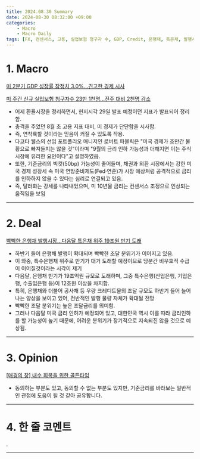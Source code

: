 ```yaml
---
title: 2024.08.30 Summary
date: 2024-08-30 08:32:00 +09:00
categories:
    - Macro
    - Macro Daily
tags: [FX, 컨센서스, 고용, 실업보험 청구자 수, GDP, Credit, 은행채, 특은채, 발행시장, 금리인하, 연착륙]
---
```


# 1. Macro

[미 2분기 GDP 성장률 잠정치 3.0%...견고한 경제 시사](https://news.einfomax.co.kr/news/articleView.html?idxno=4323212)

[미 주간 신규 실업보험 청구자수 23만 1천명...전주 대비 2천명 감소](https://news.einfomax.co.kr/news/articleView.html?idxno=4323209)

- 어제 환율시장을 정리하면서, 현지시각 29일 발표 예정이던 지표가 발표되어 정리함.
- 충격을 주었던 8월 초 고용 지표 대비, 미 경제가 단단함을 시사함.
- 즉, 연착륙할 것이라는 믿음이 커질 수 있도록 작용.
- 다코타 웰스의 선임 포트폴리오 매니저인 로버트 파블릭은 "미국 경제가 조만간 불황으로 빠져들지는 않을 것"이라며 "9월의 금리 인하 가능성과 더해지면 이는 주식 시장에 유리한 요인이다"고 설명하였음.
- 또한, 기준금리의 빅컷(50bp) 가능성이 줄어들며, 채권과 외환 시장에서는 강한 미국 경제 성장세 속 미국 연방준비제도(Fed·연준)가 시장 예상처럼 공격적으로 금리를 인하하지 않을 수 있다는 심리로 연결되고 있음.
- 즉, 달러화는 강세를 나타내었으며, 미 10년물 금리는 컨센서스 조정으로 인상되는 움직임을 보임

---

# 2. Deal

[빡빡한 은행채 발행시장...다음달 특은채 위주 19조원 만기 도래](https://news.einfomax.co.kr/news/articleView.html?idxno=4323128)

- 하반기 들어 은행채 발행이 확대되며 빡빡한 조달 분위기가 이어지고 있음.
- 이 와중, 특수은행채 위주로 만기가 대거 도래할 예정이므로 당분간 비우호적 수급이 이어질것이라는 시각이 제기
- 다음달, 은행채 만기가 19조억원 규모로 도래하며, 그중 특수은행(산업은행, 기업은행, 수출입은행 등)이 12조원 이상을 차지함.
- 특히, 은행채와 더불어 공사채 등 우량 크레디트물의 조달 규모도 하반기 들어 늘어나는 양상을 보이고 있어, 전반적인 발행 물량 자체가 확대될 전망
- 빡빡한 조달 분위기는 높은 조달금리를 의미함.
- 그러나 다음달 미국 금리 인하가 예정되어 있고, 대한민국 역시 이를 따라 금리인하를 할 가능성이 높기 때문에, 어려운 분위기가 장기적으로 지속되진 않을 것으로 예상됨.

---

# 3. Opinion

[[매경의 창] 내수 회복을 위한 골든타임](https://www.mk.co.kr/news/contributors/11104883)

- 동의하는 부분도 있고, 동의할 수 없는 부분도 있지만, 기준금리를 바라보는 일반적인 관점에 도움이 될 것 같아 공유합니다.


---

# 4. 한 줄 코멘트

.

---